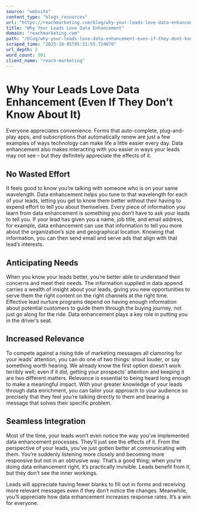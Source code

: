 ```yaml
---
source: "website"
content_type: "blogs_resources"
url: "https://reachmarketing.com/blog/why-your-leads-love-data-enhancement-even-if-they-dont-know-about-it/"
title: "Why Your Leads Love Data Enhancement"
domain: "reachmarketing.com"
path: "/blog/why-your-leads-love-data-enhancement-even-if-they-dont-know-about-it/"
scraped_time: "2025-10-05T05:21:55.724070"
url_depth: 2
word_count: 501
client_name: "reach-marketing"
---
```


# Why Your Leads Love Data Enhancement (Even If They Don’t Know About It)

Everyone appreciates convenience. Forms that auto-complete, plug-and-play apps, and subscriptions that automatically renew are just a few examples of ways technology can make life a little easier every day. Data enhancement also makes interacting with you easier in ways your leads may not see – but they definitely appreciate the effects of it.

## No Wasted Effort

It feels good to know you’re talking with someone who is on your same wavelength. Data enhancement helps you tune to that wavelength for each of your leads, letting you get to know them better without their having to expend effort to tell you about themselves. Every piece of information you learn from data enhancement is something you don’t have to ask your leads to tell you. If your lead has given you a name, job title, and email address, for example, data enhancement can use that information to tell you more about the organization’s size and geographical location. Knowing that information, you can then send email and serve ads that align with that lead’s interests.

## Anticipating Needs

When you know your leads better, you’re better able to understand their concerns and meet their needs. The information supplied in data append carries a wealth of insight about your leads, giving you new opportunities to serve them the right content on the right channels at the right time. Effective lead nurture programs depend on having enough information about potential customers to guide them through the buying journey, not just go along for the ride. Data enhancement plays a key role in putting you in the driver’s seat.

## Increased Relevance

To compete against a rising tide of marketing messages all clamoring for your leads’ attention, you can do one of two things: shout louder, or say something worth hearing. We already know the first option doesn’t work terribly well; even if it did, getting your prospects’ attention and keeping it are two different matters. Relevance is essential to being heard long enough to make a meaningful impact. With your greater knowledge of your leads through data enrichment, you can tailor your approach to your audience so precisely that they feel you’re talking directly to them and bearing a message that solves their specific problem.

## Seamless Integration

Most of the time, your leads won’t even notice the way you’ve implemented data enhancement processes. They’ll just see the effects of it. From the perspective of your leads, you’ve just gotten better at communicating with them. You’re suddenly listening more closely and becoming more responsive but not in an obtrusive way. That’s a good thing; when you’re doing data enhancement right, it’s practically invisible. Leads benefit from it, but they don’t see the inner workings.

Leads will appreciate having fewer blanks to fill out in forms and receiving more relevant messages even if they don’t notice the changes. Meanwhile, you’ll appreciate how data enhancement increases response rates. It’s a win for everyone.